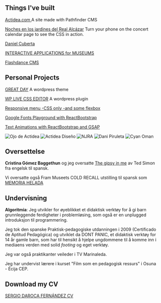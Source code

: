 ## Things I've built
[Actidea.com ](http://www.actidea.com/diseño) A site made with Pathfinder CMS

[Noches en los jardines del Real Alcázar](http://www.actidea.es/nochesalcazar2017/calendario) Turn your phone on the concert calendar page to see the CSS in action.

[Daniel Cuberta](http://www.danielcuberta.com/peliculas/6-manzanas/)

[INTERACTIVE APPLICATIONS for MUSEUMS](http://www.cyananimatica.com/portfolio-items/national-museum-oman/?portfolioCats=1488)

[Flashdance CMS](https://www.youtube.com/watch?v=Xio8YCLB6-o)

## Personal Projects
[GREAT DAY](https://github.com/SergioDaroca/Great-Day-WordPress-theme) A wordpress theme

[WP LIVE CSS EDITOR](https://wordpress.org/plugins/wp-live-css-editor/) A wordpress plugin

[Responsive menu -CSS only -and some flexbox](https://codepen.io/SergioDaroca/pen/bgKPqY)

[Google Fonts Playground with ReactBootstrap](https://codepen.io/SergioDaroca/pen/PbgNRr)

[Text Animations with ReactBootstrap and GSAP](https://codepen.io/SergioDaroca/pen/dNPpNe?editors=0010)

![Ojo de Actidea](http://www.flashdance.es/res/imgs/webs/actidea-ojo.png)
![Actidea Diseño](http://www.flashdance.es/res/imgs/webs/actidea-diseño.png)
![NJRA](http://www.flashdance.es/res/imgs/webs/njra-2016.png)
![Dani Piruleta](http://www.flashdance.es/res/imgs/webs/dani-piruleta.pn)
![Cyan Oman](http://www.flashdance.es/res/imgs/webs/cyan-animatica-oman.png)

## Oversettelse
**Cristina Gómez Baggethun** og jeg oversatte [The gipsy in me](http://www.interfolio.es/Actual/Entradas/2014/11/8_EL_GITANO_QUE_HAY_EN_MI.html) av Ted Simon fra engelsk til spansk.

Vi oversatte også Fram Museets COLD RECALL utstilling til spansk som [MEMORIA HELADA](http://www.museocienciavalladolid.es/opencms/mcva/QueOfrecemos/Actualidad/EventosPropios/eventospropios/eventoprop_0253.html?calYear=2017&calMonth=4)

## Undervisning
**Algoritmia**:
Jeg utvikler for øyeblikket et didaktisk verktøy for å gi barn grunnleggende ferdigheter i problemløsing, som også er en unplugged introduksjon til programmering.

Jeg tok den spanske Praktisk-pedagogiske utdanningen i 2009 (Certificado de Aptitud Pedagógica) og utviklet da DONT PANIC, et didaktisk verktøy for 14 år gamle barn, som har til hensikt å hjelpe ungdommene til å komme inn i mediaens verden med solid _footing_ og eget verktøy.

Jeg var også praktikanter veileder i TV Marinaleda.

Jeg har undervist lærere i kurset "Film som en pedagogisk ressurs" i Osuna - Écija CEP. 

## Download my CV
[SERGIO DAROCA FERNÁNDEZ CV](http://www.flashdance.es/res/files/Sergio-Daroca-curriculum-vitae.pdf)
